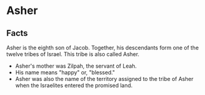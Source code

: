 # Asher

## Facts

Asher is the eighth son of Jacob. Together, his descendants form one of the twelve tribes of Israel. This tribe is also called Asher. 

* Asher's mother was Zilpah, the servant of Leah.
* His name means "happy" or, "blessed."
* Asher was also the name of the territory assigned to the tribe of Asher when the Israelites entered the promised land.